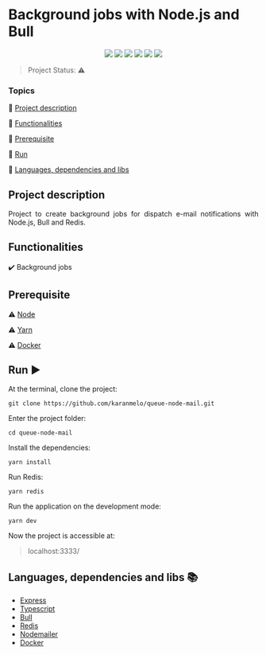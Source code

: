 <h1>Background jobs with Node.js and Bull</h1>

<p align="center">
  <img src="https://img.shields.io/badge/GitHub-000000?style=flat&logo=github&logoColor=white"/>
  <img src="https://img.shields.io/badge/Node.js-43853D?style=flat&logo=node.js&logoColor=white"/>
  <img src="https://img.shields.io/badge/Express-gray?style=flat&logo=express&logoColor=white"/>
  <img src="https://img.shields.io/badge/TypeScript-007ACC?style=flat&logo=typescript&logoColor=white"/>
  <img src="https://img.shields.io/badge/Redis-a31f21?style=flat&logo=redis&logoColor=white"/>
  <img src="https://img.shields.io/badge/Docker-007ACC?style=flat&logo=docker&logoColor=white"/>
</p>

> Project Status: :warning:


### Topics

:small_blue_diamond: [Project description](#project-description)

:small_blue_diamond: [Functionalities](#functionalities)

:small_blue_diamond: [Prerequisite](#prerequisite)

:small_blue_diamond: [Run](#run)

:small_blue_diamond: [Languages, dependencies and libs](#languages-dependencies-libs)

## Project description

<p align="justify">
  Project to create background jobs for dispatch e-mail notifications with Node.js, Bull and Redis.
</p>

## Functionalities

:heavy_check_mark: Background jobs

## Prerequisite

:warning: [Node](https://nodejs.org/en/download/)

:warning: [Yarn](https://classic.yarnpkg.com/en/docs/install#windows-stable)

:warning: [Docker](https://www.docker.com/products/docker-desktop)

## Run :arrow_forward:
At the terminal, clone the project: 

```
git clone https://github.com/karanmelo/queue-node-mail.git
```
Enter the project folder:
```
cd queue-node-mail
```
Install the dependencies:
```
yarn install
```
Run Redis:
```
yarn redis
```
Run the application on the development mode:
```
yarn dev
```

Now the project is accessible at:
> localhost:3333/

## Languages, dependencies and libs :books:
- [Express](https://expressjs.com/)
- [Typescript](https://www.typescriptlang.org/)
- [Bull](https://optimalbits.github.io/bull/)
- [Redis](https://redis.io/)
- [Nodemailer](https://nodemailer.com/about/)
- [Docker](http://docker.com/)